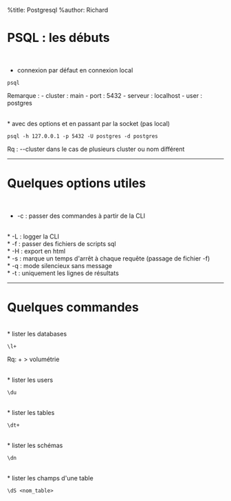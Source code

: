 %title: Postgresql
%author: Richard


# PSQL : les débuts


<br>

* connexion par défaut en connexion local

```
psql

```

Remarque : 
	- cluster : main
	- port : 5432
	- serveur : localhost
	- user : postgres

<br>
* avec des options et en passant par la socket (pas local)

```
psql -h 127.0.0.1 -p 5432 -U postgres -d postgres

```

Rq : --cluster dans le cas de plusieurs cluster ou nom différent

----------------------------------------------------------------------

# Quelques options utiles

<br>

* -c : passer des commandes à partir de la CLI

<br>
* -L : logger la CLI

<br>
* -f : passer des fichiers de scripts sql

<br>
* -H : export en html

<br>
* -s : marque un temps d'arrêt à chaque requête (passage de fichier -f)

<br>
* -q : mode silencieux sans message

<br>
* -t : uniquement les lignes de résultats

----------------------------------------------------------------------

# Quelques commandes


<br>
* lister les databases

```
\l+
```

Rq: + > volumétrie

<br>
* lister les users

```
\du
```

<br>
* lister les tables

```
\dt+
```

<br>
* lister les schémas

```
\dn
```

<br>
* lister les champs d'une table

```
\dS <nom_table>
```




